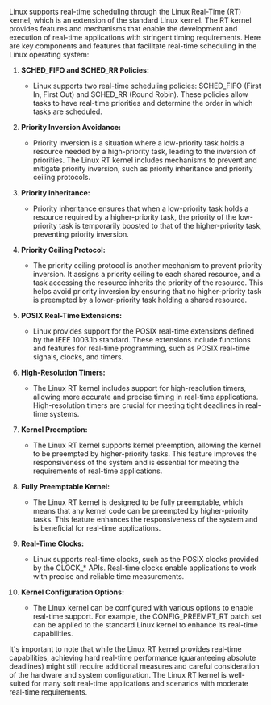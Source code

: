 Linux supports real-time scheduling through the Linux Real-Time (RT) kernel, which is an extension of the standard Linux kernel. The RT kernel provides features and mechanisms that enable the development and execution of real-time applications with stringent timing requirements. Here are key components and features that facilitate real-time scheduling in the Linux operating system:

1. **SCHED_FIFO and SCHED_RR Policies:**
   - Linux supports two real-time scheduling policies: SCHED_FIFO (First In, First Out) and SCHED_RR (Round Robin). These policies allow tasks to have real-time priorities and determine the order in which tasks are scheduled.

2. **Priority Inversion Avoidance:**
   - Priority inversion is a situation where a low-priority task holds a resource needed by a high-priority task, leading to the inversion of priorities. The Linux RT kernel includes mechanisms to prevent and mitigate priority inversion, such as priority inheritance and priority ceiling protocols.

3. **Priority Inheritance:**
   - Priority inheritance ensures that when a low-priority task holds a resource required by a higher-priority task, the priority of the low-priority task is temporarily boosted to that of the higher-priority task, preventing priority inversion.

4. **Priority Ceiling Protocol:**
   - The priority ceiling protocol is another mechanism to prevent priority inversion. It assigns a priority ceiling to each shared resource, and a task accessing the resource inherits the priority of the resource. This helps avoid priority inversion by ensuring that no higher-priority task is preempted by a lower-priority task holding a shared resource.

5. **POSIX Real-Time Extensions:**
   - Linux provides support for the POSIX real-time extensions defined by the IEEE 1003.1b standard. These extensions include functions and features for real-time programming, such as POSIX real-time signals, clocks, and timers.

6. **High-Resolution Timers:**
   - The Linux RT kernel includes support for high-resolution timers, allowing more accurate and precise timing in real-time applications. High-resolution timers are crucial for meeting tight deadlines in real-time systems.

7. **Kernel Preemption:**
   - The Linux RT kernel supports kernel preemption, allowing the kernel to be preempted by higher-priority tasks. This feature improves the responsiveness of the system and is essential for meeting the requirements of real-time applications.

8. **Fully Preemptable Kernel:**
   - The Linux RT kernel is designed to be fully preemptable, which means that any kernel code can be preempted by higher-priority tasks. This feature enhances the responsiveness of the system and is beneficial for real-time applications.

9. **Real-Time Clocks:**
   - Linux supports real-time clocks, such as the POSIX clocks provided by the CLOCK_* APIs. Real-time clocks enable applications to work with precise and reliable time measurements.

10. **Kernel Configuration Options:**
    - The Linux kernel can be configured with various options to enable real-time support. For example, the CONFIG_PREEMPT_RT patch set can be applied to the standard Linux kernel to enhance its real-time capabilities.

It's important to note that while the Linux RT kernel provides real-time capabilities, achieving hard real-time performance (guaranteeing absolute deadlines) might still require additional measures and careful consideration of the hardware and system configuration. The Linux RT kernel is well-suited for many soft real-time applications and scenarios with moderate real-time requirements.
